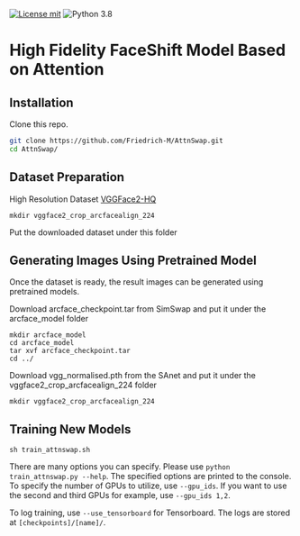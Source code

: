 [![License mit](https://img.shields.io/badge/license-mit-blue.svg)](https://raw.githubusercontent.com/nvlabs/SPADE/master/LICENSE.md)
![Python 3.8](https://img.shields.io/badge/python-3.8-green.svg)
# High Fidelity FaceShift Model Based on Attention 
## Installation

Clone this repo.
```bash
git clone https://github.com/Friedrich-M/AttnSwap.git
cd AttnSwap/
```

## Dataset Preparation
High Resolution Dataset [VGGFace2-HQ](https://github.com/NNNNAI/VGGFace2-HQ)
```
mkdir vggface2_crop_arcfacealign_224
```
Put the downloaded dataset under this folder

## Generating Images Using Pretrained Model

Once the dataset is ready, the result images can be generated using pretrained models.

Download arcface_checkpoint.tar from SimSwap and put it under the arcface_model folder
```
mkdir arcface_model
cd arcface_model
tar xvf arcface_checkpoint.tar
cd ../
```

Download vgg_normalised.pth from the SAnet and put it under the vggface2_crop_arcfacealign_224 folder
```
mkdir vggface2_crop_arcfacealign_224
```

## Training New Models
```
sh train_attnswap.sh
```

There are many options you can specify. Please use `python train_attnswap.py --help`. The specified options are printed to the console. To specify the number of GPUs to utilize, use `--gpu_ids`. If you want to use the second and third GPUs for example, use `--gpu_ids 1,2`.

To log training, use `--use_tensorboard` for Tensorboard. The logs are stored at `[checkpoints]/[name]/`.
